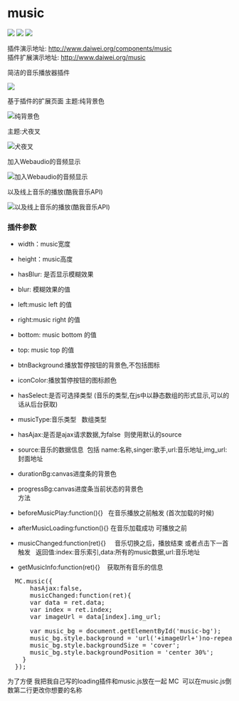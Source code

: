 # music

[![](https://img.shields.io/badge/musicJs-demo-brightgreen.svg)](http://www.daiwei.org/components/music) ![](https://img.shields.io/badge/version-2.0-blue.svg) ![](https://img.shields.io/badge/IE-10%2B-orange.svg)<br>

插件演示地址: http://www.daiwei.org/components/music <br>
插件扩展演示地址: http://www.daiwei.org/music

简洁的音乐播放器插件

![](https://github.com/IFmiss/music/blob/master/es5/img/TlPtuyzEtc.gif)


基于插件的扩展页面
主题:纯背景色

![纯背景色](https://github.com/IFmiss/music/blob/master/es5/img/m1.jpg)

主题:犬夜叉

![犬夜叉](https://github.com/IFmiss/music/blob/master/es5/img/m2.jpg)

加入Webaudio的音频显示

![加入Webaudio的音频显示](https://github.com/IFmiss/music/blob/master/es5/img/m3.jpg)

以及线上音乐的播放(酷我音乐API)

![以及线上音乐的播放(酷我音乐API)](https://github.com/IFmiss/music/blob/master/es5/img/qFpVviMBrh.gif)

### 插件参数

* width：music宽度 <br>
* height：music高度 <br>
* hasBlur: 是否显示模糊效果<br>
* blur: 模糊效果的值<br>


* left:music left 的值<br>
* right:music right 的值<br>
* bottom: music bottom 的值<br>
* top: music top 的值<br>
* btnBackground:播放暂停按钮的背景色,不包括图标<br>
* iconColor:播放暂停按钮的图标颜色<br>
* hasSelect:是否可选择类型 (音乐的类型,在js中以静态数组的形式显示,可以的话从后台获取)<br>
* musicType:音乐类型   数组类型<br>
* hasAjax:是否是ajax请求数据,为false  则使用默认的source<br>
* source:音乐的数据信息  包括 name:名称,singer:歌手,url:音乐地址,img_url:封面地址<br>
* durationBg:canvas进度条的背景色<br>
* progressBg:canvas进度条当前状态的背景色<br>
方法
* beforeMusicPlay:function(){}   在音乐播放之前触发 (首次加载的时候)<br>
* afterMusicLoading:function(){}    在音乐加载成功 可播放之前<br>
* musicChanged:function(ret){}     音乐切换之后，播放结束 或者点击下一首触发   返回值:index:音乐索引,data:所有的music数据,url:音乐地址<br>
* getMusicInfo:function(ret){}    获取所有音乐的信息<br>

<pre>
  MC.music({
      hasAjax:false,
      musicChanged:function(ret){
      var data = ret.data;
      var index = ret.index;
      var imageUrl = data[index].img_url;

      var music_bg = document.getElementById('music-bg');
      music_bg.style.background = 'url('+imageUrl+')no-repeat';
      music_bg.style.backgroundSize = 'cover';
      music_bg.style.backgroundPosition = 'center 30%';
    }
  });
</pre>

为了方便 我把我自己写的loading插件和music.js放在一起 
MC  可以在music.js倒数第二行更改你想要的名称
